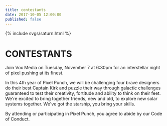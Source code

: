 ```yaml
---
title: contestants
date: 2017-10-05 12:00:00
published: false
---
```


<div class="saturn">
  {% include svgs/saturn.html %}
</div>

# CONTESTANTS

Join Vox Media on Tuesday, November 7 at 6:30pm for an interstellar night of pixel pushing at its finest.

In this 4th year of Pixel Punch, we will be challenging four brave designers do their best Captain Kirk and puzzle their way through galactic challenges guaranteed to test their creativity, fortitude and ability to think on their feet. We're excited to bring together friends, new and old, to explore new solar systems together. We've got the starship, you bring your skills.

By attending or participating in Pixel Punch, you agree to abide by our Code of Conduct.